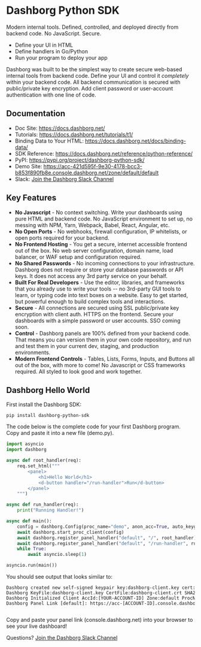 # Dashborg Python SDK

Modern internal tools.  Defined, controlled, and deployed directly from backend code.  No JavaScript.  Secure.
* Define your UI in HTML
* Define handlers in Go/Python
* Run your program to deploy your app

Dashborg was built to be the simplest way to create secure web-based internal tools from backend code.  Define your UI and control it *completely* within your backend code.  All backend communication is secured with public/private key encryption.  Add client password or user-account authentication with one line of code.

## Documentation

* Doc Site: https://docs.dashborg.net/
* Tutorials: https://docs.dashborg.net/tutorials/t1/
* Binding Data to Your HTML: https://docs.dashborg.net/docs/binding-data/
* SDK Reference: https://docs.dashborg.net/reference/python-reference/
* PyPI: https://pypi.org/project/dashborg-python-sdk/
* Demo Site: https://acc-421d595f-9e30-4178-bcc3-b853f890fb8e.console.dashborg.net/zone/default/default
* Slack: [Join the Dashborg Slack Channel](https://join.slack.com/t/dashborgworkspace/shared_invite/zt-pja2sjtz-hSPviQUDDXFzln78b_2u1w)

## Key Features

* **No Javascript** - No context switching.  Write your dashboards using pure HTML and backend code.  No JavaScript environment to set up, no messing with NPM, Yarn, Webpack, Babel, React, Angular, etc.
* **No Open Ports** - No webhooks, firewall configuration, IP whitelists, or open ports required for your backend.
* **No Frontend Hosting** - You get a secure, internet accessible frontend out of the box.  No web server configuration, domain name, load balancer, or WAF setup and configuration required.
* **No Shared Passwords** - No incoming connections to your infrastructure.  Dashborg does not require or store your database passwords or API keys.  It does not access any 3rd party service on your behalf.
* **Built For Real Developers** - Use the editor, libraries, and frameworks that you already use to write your tools -- no 3rd-party GUI tools to learn, or typing code into text boxes on a website.  Easy to get started, but powerful enough to build complex tools and interactions.
* **Secure** - All connections are secured using SSL public/private key encryption with client auth.  HTTPS on the frontend.  Secure your dashboards with a simple password or user accounts.  SSO coming soon.
* **Control** - Dashborg panels are 100% defined from your backend code.  That means you can version them in your own code repository, and run and test them in your current dev, staging, and production environments.
* **Modern Frontend Controls** - Tables, Lists, Forms, Inputs, and Buttons all out of the box, with more to come!  No Javascript or CSS frameworks required.  All styled to look good and work together.

## Dashborg Hello World

First install the Dashborg SDK:

```
pip install dashborg-python-sdk
```

The code below is the complete code for your first Dashborg program.  Copy and paste it into a new file (demo.py).

```Python {linenos=table}
import asyncio
import dashborg

async def root_handler(req):
    req.set_html("""
        <panel>
            <h1>Hello World</h1>
            <d-button handler="/run-handler">Run</d-button>
        </panel>
    """)

async def run_handler(req):
    print("Running Handler!")

async def main():
    config = dashborg.Config(proc_name="demo", anon_acc=True, auto_keygen=True)
    await dashborg.start_proc_client(config)
    await dashborg.register_panel_handler("default", "/", root_handler)
    await dashborg.register_panel_handler("default", "/run-handler", run_handler)
    while True:
        await asyncio.sleep(1)

asyncio.run(main())
```

You should see output that looks similar to:

<pre style="font-size:12px; line-height: normal; overflow-x: scroll;">
Dashborg created new self-signed keypair key:dashborg-client.key cert:dashborg-client.crt for new accountid:[YOUR-ACCOUNT-ID]
Dashborg KeyFile:dashborg-client.key CertFile:dashborg-client.crt SHA256:[YOUR-KEY-FINGERPRINT]
Dashborg Initialized Client AccId:[YOUR-ACCOUNT-ID] Zone:default ProcName:demo ProcRunId:4f4e8364-5d39-495f-8c9e-1009741b1b47
Dashborg Panel Link [default]: https://acc-[ACCOUNT-ID].console.dashborg.net/zone/default/default

</pre>

Copy and paste your panel link (console.dashborg.net) into your browser to see your live dashboard!

Questions?  [Join the Dashborg Slack Channel](https://join.slack.com/t/dashborgworkspace/shared_invite/zt-ls710ixw-nHmCAFiOQqzal2mu0r_87w)




